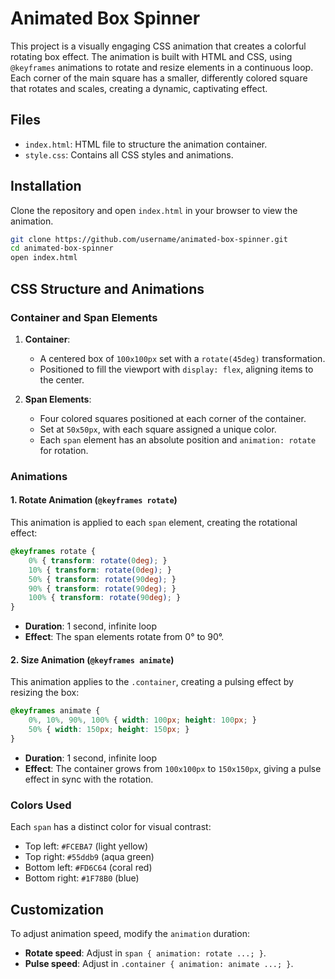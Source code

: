 # Animated Box Spinner

This project is a visually engaging CSS animation that creates a colorful rotating box effect. The animation is built with HTML and CSS, using `@keyframes` animations to rotate and resize elements in a continuous loop. Each corner of the main square has a smaller, differently colored square that rotates and scales, creating a dynamic, captivating effect.

## Files

- `index.html`: HTML file to structure the animation container.
- `style.css`: Contains all CSS styles and animations.

## Installation

Clone the repository and open `index.html` in your browser to view the animation.

```bash
git clone https://github.com/username/animated-box-spinner.git
cd animated-box-spinner
open index.html
```

## CSS Structure and Animations

### Container and Span Elements

1. **Container**:
   - A centered box of `100x100px` set with a `rotate(45deg)` transformation.
   - Positioned to fill the viewport with `display: flex`, aligning items to the center.

2. **Span Elements**:
   - Four colored squares positioned at each corner of the container.
   - Set at `50x50px`, with each square assigned a unique color.
   - Each `span` element has an absolute position and `animation: rotate` for rotation.

### Animations

#### 1. Rotate Animation (`@keyframes rotate`)

This animation is applied to each `span` element, creating the rotational effect:

```css
@keyframes rotate {
    0% { transform: rotate(0deg); }
    10% { transform: rotate(0deg); }
    50% { transform: rotate(90deg); }
    90% { transform: rotate(90deg); }
    100% { transform: rotate(90deg); }
}
```

- **Duration**: 1 second, infinite loop
- **Effect**: The span elements rotate from 0° to 90°.

#### 2. Size Animation (`@keyframes animate`)

This animation applies to the `.container`, creating a pulsing effect by resizing the box:

```css
@keyframes animate {
    0%, 10%, 90%, 100% { width: 100px; height: 100px; }
    50% { width: 150px; height: 150px; }
}
```

- **Duration**: 1 second, infinite loop
- **Effect**: The container grows from `100x100px` to `150x150px`, giving a pulse effect in sync with the rotation.

### Colors Used

Each `span` has a distinct color for visual contrast:

- Top left: `#FCEBA7` (light yellow)
- Top right: `#55ddb9` (aqua green)
- Bottom left: `#FD6C64` (coral red)
- Bottom right: `#1F78B0` (blue)

## Customization

To adjust animation speed, modify the `animation` duration:

- **Rotate speed**: Adjust in `span { animation: rotate ...; }`.
- **Pulse speed**: Adjust in `.container { animation: animate ...; }`.

